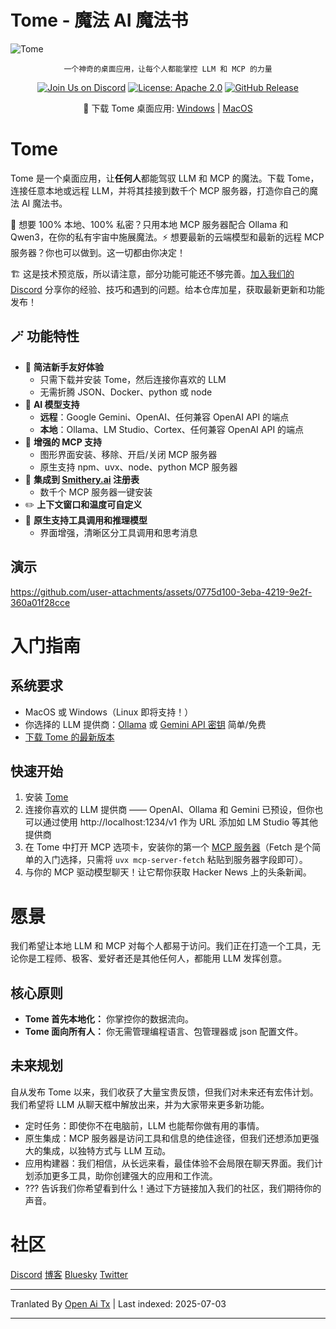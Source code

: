 # Tome - 魔法 AI 魔法书

<img src="https://raw.githubusercontent.com/runebookai/tome/main/static/images/repo-header.png" alt="Tome" />

<p align="center">
    <code>一个神奇的桌面应用，让每个人都能掌控 LLM 和 MCP 的力量</code>
</p>

<p align="center">
    <a href="https://discord.gg/9CH6us29YA" target="_blank"><img src="https://img.shields.io/discord/1365100902561742868?logo=discord&logoColor=fff&label=Join%20Us!&color=9D7CD8" alt="Join Us on Discord" /></a>
    <a href="https://opensource.org/licenses/Apache-2.0" target="_blank"><img src="https://img.shields.io/badge/License-Apache_2.0-blue.svg" alt="License: Apache 2.0" /></a>
    <a href="https://github.com/runebookai/tome/releases" target="_blank"><img src="https://img.shields.io/github/v/release/runebookai/tome" alt="GitHub Release" /></a>
</p>

<p align="center">
    🔮 下载 Tome 桌面应用: <a href="https://github.com/runebookai/tome/releases/download/0.6.0/Tome_0.6.0_x64-setup.exe">Windows</a> | <a href="https://github.com/runebookai/tome/releases/download/0.6.0/Tome_0.6.0_aarch64.dmg">MacOS</a>
</p>

# Tome

Tome 是一个桌面应用，让**任何人**都能驾驭 LLM 和 MCP 的魔法。下载 Tome，连接任意本地或远程 LLM，并将其挂接到数千个 MCP 服务器，打造你自己的魔法 AI 魔法书。

🫥 想要 100% 本地、100% 私密？只用本地 MCP 服务器配合 Ollama 和 Qwen3，在你的私有宇宙中施展魔法。⚡ 想要最新的云端模型和最新的远程 MCP 服务器？你也可以做到。这一切都由你决定！

🏗️ 这是技术预览版，所以请注意，部分功能可能还不够完善。[加入我们的 Discord](https://discord.gg/9CH6us29YA) 分享你的经验、技巧和遇到的问题。给本仓库加星，获取最新更新和功能发布！

## 🪄 功能特性

- 🧙 **简洁新手友好体验**
  - 只需下载并安装 Tome，然后连接你喜欢的 LLM
  - 无需折腾 JSON、Docker、python 或 node
- 🤖 **AI 模型支持**
  - **远程**：Google Gemini、OpenAI、任何兼容 OpenAI API 的端点
  - **本地**：Ollama、LM Studio、Cortex、任何兼容 OpenAI API 的端点
- 🔮 **增强的 MCP 支持**
  - 图形界面安装、移除、开启/关闭 MCP 服务器
  - 原生支持 npm、uvx、node、python MCP 服务器
- 🏪 **集成到 [Smithery.ai](https://smithery.ai) 注册表**
  - 数千个 MCP 服务器一键安装
- ✏️ **上下文窗口和温度可自定义**
- 🧰 **原生支持工具调用和推理模型**
  - 界面增强，清晰区分工具调用和思考消息

## 演示

https://github.com/user-attachments/assets/0775d100-3eba-4219-9e2f-360a01f28cce

# 入门指南

## 系统要求

- MacOS 或 Windows（Linux 即将支持！）
- 你选择的 LLM 提供商：[Ollama](https://ollama.com/) 或 [Gemini API 密钥](https://aistudio.google.com/app/apikey) 简单/免费
- [下载 Tome 的最新版本](https://github.com/runebookai/tome/releases)

## 快速开始

1. 安装 [Tome](https://github.com/runebookai/tome/releases)
2. 连接你喜欢的 LLM 提供商 —— OpenAI、Ollama 和 Gemini 已预设，但你也可以通过使用 http://localhost:1234/v1 作为 URL 添加如 LM Studio 等其他提供商
3. 在 Tome 中打开 MCP 选项卡，安装你的第一个 [MCP 服务器](https://github.com/modelcontextprotocol/servers)（Fetch 是个简单的入门选择，只需将 `uvx mcp-server-fetch` 粘贴到服务器字段即可）。
4. 与你的 MCP 驱动模型聊天！让它帮你获取 Hacker News 上的头条新闻。

# 愿景

我们希望让本地 LLM 和 MCP 对每个人都易于访问。我们正在打造一个工具，无论你是工程师、极客、爱好者还是其他任何人，都能用 LLM 发挥创意。

## 核心原则

- **Tome 首先本地化：** 你掌控你的数据流向。
- **Tome 面向所有人：** 你无需管理编程语言、包管理器或 json 配置文件。

## 未来规划

自从发布 Tome 以来，我们收获了大量宝贵反馈，但我们对未来还有宏伟计划。我们希望将 LLM 从聊天框中解放出来，并为大家带来更多新功能。

- 定时任务：即使你不在电脑前，LLM 也能帮你做有用的事情。
- 原生集成：MCP 服务器是访问工具和信息的绝佳途径，但我们还想添加更强大的集成，以独特方式与 LLM 互动。
- 应用构建器：我们相信，从长远来看，最佳体验不会局限在聊天界面。我们计划添加更多工具，助你创建强大的应用和工作流。
- ??? 告诉我们你希望看到什么！通过下方链接加入我们的社区，我们期待你的声音。

# 社区

[Discord](https://discord.gg/9CH6us29YA) [博客](https://blog.runebook.ai) [Bluesky](https://bsky.app/profile/gettome.app) [Twitter](https://twitter.com/get_tome) 


---

Tranlated By [Open Ai Tx](https://github.com/OpenAiTx/OpenAiTx) | Last indexed: 2025-07-03

---